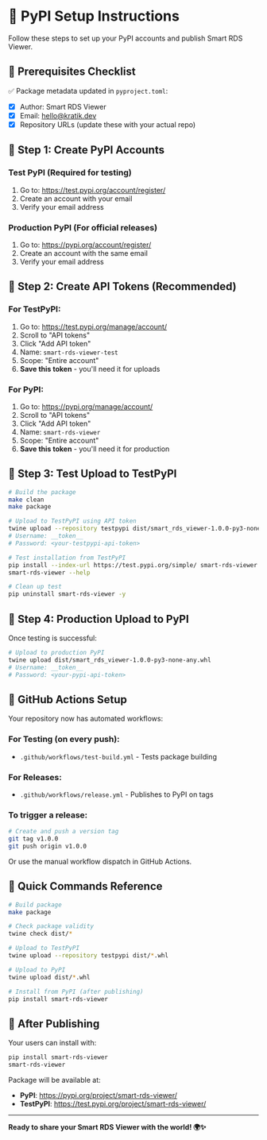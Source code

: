 # 🚀 PyPI Setup Instructions

Follow these steps to set up your PyPI accounts and publish Smart RDS Viewer.

## 📝 Prerequisites Checklist

✅ Package metadata updated in `pyproject.toml`:
- [x] Author: Smart RDS Viewer 
- [x] Email: hello@kratik.dev
- [x] Repository URLs (update these with your actual repo)

## 🔐 Step 1: Create PyPI Accounts

### Test PyPI (Required for testing)
1. Go to: https://test.pypi.org/account/register/
2. Create an account with your email
3. Verify your email address

### Production PyPI (For official releases)  
1. Go to: https://pypi.org/account/register/
2. Create an account with the same email
3. Verify your email address

## 🔑 Step 2: Create API Tokens (Recommended)

### For TestPyPI:
1. Go to: https://test.pypi.org/manage/account/
2. Scroll to "API tokens"
3. Click "Add API token"
4. Name: `smart-rds-viewer-test`
5. Scope: "Entire account" 
6. **Save this token** - you'll need it for uploads

### For PyPI:
1. Go to: https://pypi.org/manage/account/
2. Scroll to "API tokens" 
3. Click "Add API token"
4. Name: `smart-rds-viewer`
5. Scope: "Entire account"
6. **Save this token** - you'll need it for production

## 🧪 Step 3: Test Upload to TestPyPI

```bash
# Build the package
make clean
make package

# Upload to TestPyPI using API token
twine upload --repository testpypi dist/smart_rds_viewer-1.0.0-py3-none-any.whl
# Username: __token__
# Password: <your-testpypi-api-token>

# Test installation from TestPyPI
pip install --index-url https://test.pypi.org/simple/ smart-rds-viewer
smart-rds-viewer --help

# Clean up test
pip uninstall smart-rds-viewer -y
```

## 🚀 Step 4: Production Upload to PyPI

Once testing is successful:

```bash
# Upload to production PyPI
twine upload dist/smart_rds_viewer-1.0.0-py3-none-any.whl
# Username: __token__  
# Password: <your-pypi-api-token>
```

## 🔄 GitHub Actions Setup

Your repository now has automated workflows:

### For Testing (on every push):
- `.github/workflows/test-build.yml` - Tests package building

### For Releases:
- `.github/workflows/release.yml` - Publishes to PyPI on tags

### To trigger a release:
```bash
# Create and push a version tag
git tag v1.0.0
git push origin v1.0.0
```

Or use the manual workflow dispatch in GitHub Actions.

## 🎯 Quick Commands Reference

```bash
# Build package
make package

# Check package validity  
twine check dist/*

# Upload to TestPyPI
twine upload --repository testpypi dist/*.whl

# Upload to PyPI
twine upload dist/*.whl

# Install from PyPI (after publishing)
pip install smart-rds-viewer
```

## 🎉 After Publishing

Your users can install with:
```bash
pip install smart-rds-viewer
smart-rds-viewer
```

Package will be available at:
- **PyPI**: https://pypi.org/project/smart-rds-viewer/
- **TestPyPI**: https://test.pypi.org/project/smart-rds-viewer/

---

**Ready to share your Smart RDS Viewer with the world! 🌍✨**